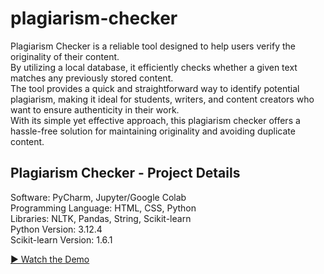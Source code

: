 # plagiarism-checker
Plagiarism Checker is a reliable tool designed to help users verify the originality of their content.<br> By utilizing a local database, it efficiently checks whether a given text matches any previously stored content.<br> The tool provides a quick and straightforward way to identify potential plagiarism, making it ideal for students, writers, and content creators who want to ensure authenticity in their work.<br> With its simple yet effective approach, this plagiarism checker offers a hassle-free solution for maintaining originality and avoiding duplicate content.<br>

<h2>Plagiarism Checker - Project Details</h2>

Software: PyCharm, Jupyter/Google Colab<br>
Programming Language: HTML, CSS, Python<br>
Libraries: NLTK, Pandas, String, Scikit-learn<br>
Python Version: 3.12.4<br>
Scikit-learn Version: 1.6.1<br>

[▶ Watch the Demo](https://github.com/Nimisha-Anand/plagiarism-checker/blob/main/project%20demo.mp4)

